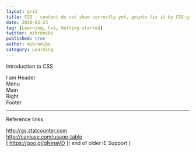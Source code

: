 ```yaml
---
layout: grid
title: CSS - content do not show correctly yet, gointo fix it by CSS-grid.
date: 2018-02-23
tag: [Learning, Css, Getting started]
twitter: mikromike
published: true
author: mikromike
category: Learning
---
```

Introduction to CSS <br>
<div class="home-grid">
<div class="item1">I am Header</div>
<div class="item2">Menu</div>
<div class="item3">Main</div>  
<div class="item4">Right</div>
<div class="item5">Footer</div>
</div>


<!--more-->
<hr>
Reference links <br>

[ http://gs.statcounter.com ]( http://gs.statcounter.com )  <br>
[ http://caniuse.com/usage-table ]( http://caniuse.com/usage-table ) <br>
[ https://goo.gl/gNmaVD ]( end of older IE Support ) <br>

